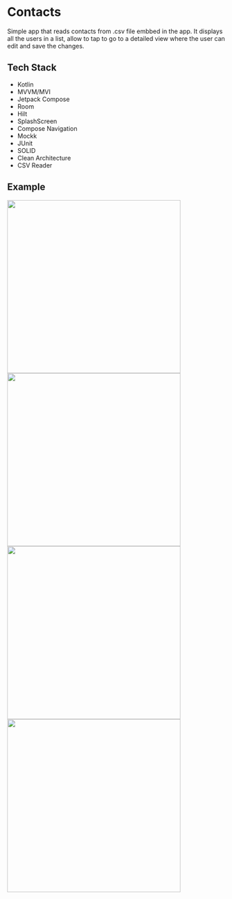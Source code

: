 # Contacts

Simple app that reads contacts from .csv file embbed in the app. It displays all the users in a list, allow to tap to go to a detailed view where the user can edit and save the changes.

## Tech Stack
- Kotlin
- MVVM/MVI
- Jetpack Compose
- Room
- Hilt
- SplashScreen
- Compose Navigation
- Mockk
- JUnit
- SOLID
- Clean Architecture
- CSV Reader

## Example
<img src="https://github.com/MelvinKucuk/Contacts/assets/42274125/d7e09f99-d431-4610-85f1-86ef92bfa778" width="400" /> <img src="https://github.com/MelvinKucuk/Contacts/assets/42274125/8519bbec-056d-4d77-bcba-c6264cf54306" width="400" />
<img src="https://github.com/MelvinKucuk/Contacts/assets/42274125/2eb6f684-4c5b-4fb5-bd62-e128f6e2f64f" width="400" /> <img src="https://github.com/MelvinKucuk/Contacts/assets/42274125/c51b7c4f-5ac7-41ca-8582-31936967fa40" width="400" />
